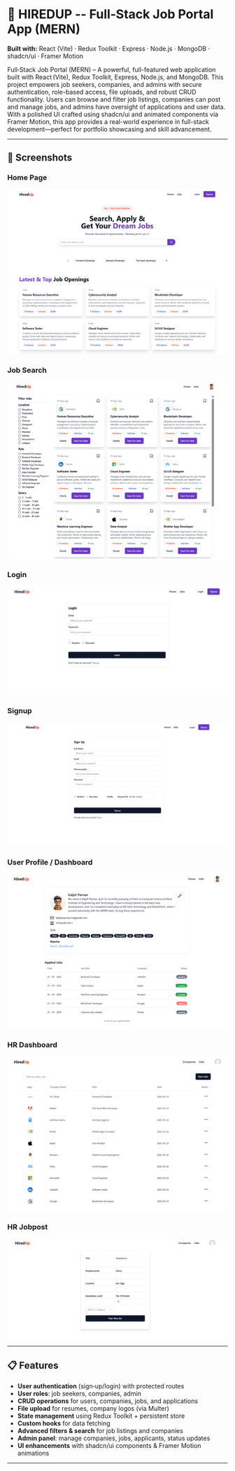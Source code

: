 # 🚀 HIREDUP -- Full‑Stack Job Portal App (MERN)

**Built with:** React (Vite) · Redux Toolkit · Express · Node.js · MongoDB · shadcn/ui · Framer Motion

Full‑Stack Job Portal (MERN) – A powerful, full-featured web application built with React (Vite), Redux Toolkit, Express, Node.js, and MongoDB. This project empowers job seekers, companies, and admins with secure authentication, role-based access, file uploads, and robust CRUD functionality. Users can browse and filter job listings, companies can post and manage jobs, and admins have oversight of applications and user data. With a polished UI crafted using shadcn/ui and animated components via Framer Motion, this app provides a real-world experience in full-stack development—perfect for portfolio showcasing and skill advancement.

---

## 📸 Screenshots

### Home Page

![Home Page](/frontend/public/readme_images/homepage.png)

### Job Search

![Job Search](/frontend/public/readme_images/job_search.png)

### Login

![Login Page](/frontend/public/readme_images/login.png)

### Signup

![Signup Page](/frontend/public/readme_images/signup.png)

### User Profile / Dashboard

![User Profile](/frontend/public/readme_images/profile_page.png)

### HR Dashboard

![HR Dashboard](/frontend/public/readme_images/hr_posted_job.png)

### HR Jobpost

![HR Jobpost](/frontend/public/readme_images/hr_jobpost.png)

---

## 📋 Features

- **User authentication** (sign‑up/login) with protected routes
- **User roles**: job seekers, companies, admin
- **CRUD operations** for users, companies, jobs, and applications
- **File upload** for resumes, company logos (via Multer)
- **State management** using Redux Toolkit + persistent store
- **Custom hooks** for data fetching
- **Advanced filters & search** for job listings and companies
- **Admin panel**: manage companies, jobs, applicants, status updates
- **UI enhancements** with shadcn/ui components & Framer Motion animations

---
